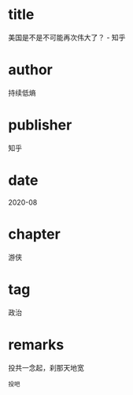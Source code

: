 # title
美国是不是不可能再次伟大了？ - 知乎

# author
持续低熵

# publisher
知乎

# date
2020-08

# chapter
游侠

# tag
政治

# remarks
投共一念起，刹那天地宽

`投吧`

